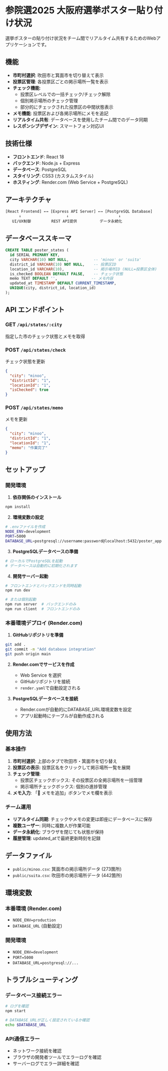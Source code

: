 # 参院選2025 大阪府選挙ポスター貼り付け状況

選挙ポスターの貼り付け状況をチーム間でリアルタイム共有するためのWebアプリケーションです。

## 機能

- **市町村選択**: 吹田市と箕面市を切り替えて表示
- **投票区管理**: 各投票区ごとの掲示場所一覧を表示
- **チェック機能**: 
  - 投票区レベルでの一括チェック/チェック解除
  - 個別掲示場所のチェック管理
  - 部分的にチェックされた投票区の中間状態表示
- **メモ機能**: 投票区および各掲示場所にメモを追記
- **リアルタイム共有**: データベースを使用したチーム間でのデータ同期
- **レスポンシブデザイン**: スマートフォン対応UI

## 技術仕様

- **フロントエンド**: React 18
- **バックエンド**: Node.js + Express
- **データベース**: PostgreSQL
- **スタイリング**: CSS3 (カスタムスタイル)
- **ホスティング**: Render.com (Web Service + PostgreSQL)

## アーキテクチャ

```
[React Frontend] ←→ [Express API Server] ←→ [PostgreSQL Database]
      ↓                    ↓                      ↓
   UI/UX制御         REST API提供          データ永続化
```

## データベーススキーマ

```sql
CREATE TABLE poster_states (
  id SERIAL PRIMARY KEY,
  city VARCHAR(10) NOT NULL,           -- 'minoo' or 'suita'
  district_id VARCHAR(10) NOT NULL,    -- 投票区ID
  location_id VARCHAR(10),             -- 掲示場所ID (NULL=投票区全体)
  is_checked BOOLEAN DEFAULT FALSE,    -- チェック状態
  memo TEXT DEFAULT '',               -- メモ内容
  updated_at TIMESTAMP DEFAULT CURRENT_TIMESTAMP,
  UNIQUE(city, district_id, location_id)
);
```

## API エンドポイント

### GET `/api/states/:city`
指定した市のチェック状態とメモを取得

### POST `/api/states/check`
チェック状態を更新
```json
{
  "city": "minoo",
  "districtId": "1",
  "locationId": "1",
  "isChecked": true
}
```

### POST `/api/states/memo`
メモを更新
```json
{
  "city": "minoo", 
  "districtId": "1",
  "locationId": "1",
  "memo": "作業完了"
}
```

## セットアップ

### 開発環境

1. **依存関係のインストール**
```bash
npm install
```

2. **環境変数の設定**
```bash
# .envファイルを作成
NODE_ENV=development
PORT=5000
DATABASE_URL=postgresql://username:password@localhost:5432/poster_app
```

3. **PostgreSQLデータベースの準備**
```bash
# ローカルでPostgreSQLを起動
# データベースは自動的に初期化されます
```

4. **開発サーバー起動**
```bash
# フロントエンドとバックエンドを同時起動
npm run dev

# または個別起動
npm run server  # バックエンドのみ
npm run client  # フロントエンドのみ
```

### 本番環境デプロイ (Render.com)

1. **GitHubリポジトリを準備**
```bash
git add .
git commit -m "Add database integration"
git push origin main
```

2. **Render.comでサービスを作成**
   - Web Service を選択
   - GitHubリポジトリを接続
   - `render.yaml`で自動設定される

3. **PostgreSQLデータベースを接続**
   - Render.comが自動的にDATABASE_URL環境変数を設定
   - アプリ起動時にテーブルが自動作成される

## 使用方法

### 基本操作

1. **市町村選択**: 上部のタブで吹田市・箕面市を切り替え
2. **投票区の表示**: 投票区名をクリックして掲示場所一覧を展開
3. **チェック管理**: 
   - 投票区チェックボックス: その投票区の全掲示場所を一括管理
   - 掲示場所チェックボックス: 個別の進捗管理
4. **メモ入力**: 「📝 メモを追加」ボタンでメモ欄を表示

### チーム運用

- **リアルタイム同期**: チェックやメモの変更は即座にデータベースに保存
- **複数ユーザー**: 同時に複数人が作業可能
- **データ永続化**: ブラウザを閉じても状態が保持
- **履歴管理**: updated_atで最終更新時刻を記録

## データファイル

- `public/minoo.csv`: 箕面市の掲示場所データ (273箇所)
- `public/suita.csv`: 吹田市の掲示場所データ (442箇所)

## 環境変数

### 本番環境 (Render.com)
- `NODE_ENV=production`
- `DATABASE_URL` (自動設定)

### 開発環境
- `NODE_ENV=development`
- `PORT=5000`
- `DATABASE_URL=postgresql://...`

## トラブルシューティング

### データベース接続エラー
```bash
# ログを確認
npm start

# DATABASE_URLが正しく設定されているか確認
echo $DATABASE_URL
```

### API通信エラー
- ネットワーク接続を確認
- ブラウザの開発者ツールでエラーログを確認
- サーバーログでエラー詳細を確認 